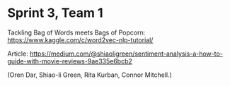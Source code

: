 # Sprint 3, Team 1
Tackling Bag of Words meets Bags of Popcorn: https://www.kaggle.com/c/word2vec-nlp-tutorial/

Article: https://medium.com/@shiaoligreen/sentiment-analysis-a-how-to-guide-with-movie-reviews-9ae335e6bcb2

(Oren Dar, Shiao-li Green, Rita Kurban, Connor Mitchell.)
